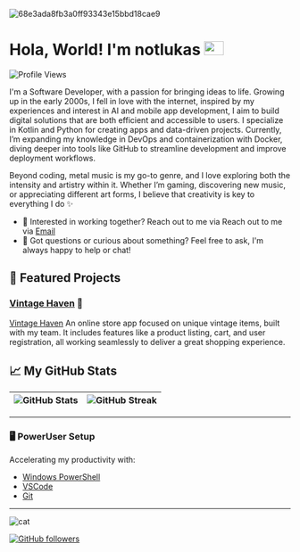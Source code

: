 ![68e3ada8fb3a0ff93343e15bbd18cae9](https://github.com/user-attachments/assets/00ab0cfd-bdd1-463c-b2ea-7e4e7bd49923)
# Hola, World! I'm notlukas <img src=https://github.com/user-attachments/assets/f4bfdb68-9428-401d-bb33-edfaf2401009 width="35" height="25">

![Profile Views](https://komarev.com/ghpvc/?username=notlukas18&color=blue)

I'm a Software Developer, with a passion for bringing ideas to life. Growing up in the early 2000s, I fell in love with the internet, inspired by my experiences and interest in AI and mobile app development, I aim to build digital solutions that are both efficient and accessible to users. I specialize in Kotlin and Python for creating apps and data-driven projects.
Currently, I’m expanding my knowledge in DevOps and containerization with Docker, diving deeper into tools like GitHub to streamline development and improve deployment workflows.

Beyond coding, metal music is my go-to genre, and I love exploring both the intensity and artistry within it. Whether I’m gaming, discovering new music, or appreciating different art forms, I believe that creativity is key to everything I do ✨

 - 💼 Interested in working together?
Reach out to me via Reach out to me via [Email](mailto:se13024@students.polito.uz)  
 - 💬 Got questions or curious about something?
Feel free to ask, I'm always happy to help or chat!


## 🌟 Featured Projects
### [Vintage Haven](https://github.com/notlukas18/Vintage-Haven) 🧸
[Vintage Haven](https://github.com/notlukas18/Vintage-Haven) An online store app focused on unique vintage items, built with my team. It includes features like a product listing, cart, and user registration, all working seamlessly to deliver a great shopping experience.


## 📈 My GitHub Stats
| ![GitHub Stats](https://github-readme-stats.vercel.app/api?username=notlukas18&show_icons=true&theme=tokyonight) | ![GitHub Streak](https://github-readme-streak-stats.herokuapp.com/?user=notlukas18&theme=tokyonight) |
| --- | --- |
---

### 🖥️ PowerUser Setup
Accelerating my productivity with:
- [Windows PowerShell](https://docs.microsoft.com/en-us/powershell/)
- [VSCode](https://code.visualstudio.com/)
- [Git](https://git-scm.com/)

---

![cat](https://github.com/user-attachments/assets/d07df06c-96dd-4606-8cf3-646277191573)


[![GitHub followers](https://img.shields.io/github/followers/notlukas18?label=Follow&style=social)](https://github.com/notlukas18)
